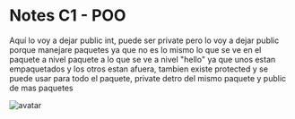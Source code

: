# Notes C1 - POO



Aquí lo voy a dejar public int, puede ser private pero lo voy a dejar public porque manejare paquetes ya que no es lo mismo lo que se ve en el paquete a nivel paquete a lo que se ve a nivel "hello" ya que unos estan empaquetados y los otros estan afuera, tambien existe protected y se puede usar para todo el paquete, private detro del mismo paquete y public de mas paquetes

![avatar](https://imgur.com/a/5eakUkX.png)
